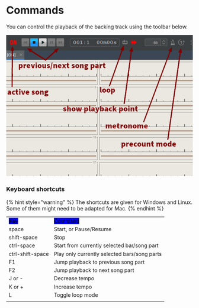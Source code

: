 # Commands

You can control the playback of the backing track using the toolbar below.

![](../.gitbook/assets/MusicControlToolbarText.png)

### Keyboard shortcuts

{% hint style="warning" %}
The shortcuts are given for Windows and Linux. Some of them might need to be adapted for Mac.
{% endhint %}

|                                                 |                                                     |
| ----------------------------------------------- | --------------------------------------------------- |
| <mark style="background-color:blue;">Key</mark> | <mark style="background-color:blue;">Command</mark> |
| space                                           | Start, or Pause/Resume                              |
| shift-space                                     | Stop                                                |
| ctrl-space                                      | Start from currently selected bar/song part         |
| ctrl-shift-space                                | Play only currently selected bars/song parts        |
| F1                                              | Jump playback to previous song part                 |
| F2                                              | Jump playback to next song part                     |
| J or -                                          | Decrease tempo                                      |
| K or +                                          | Increase tempo                                      |
| L                                               | Toggle loop mode                                    |
|                                                 |                                                     |

